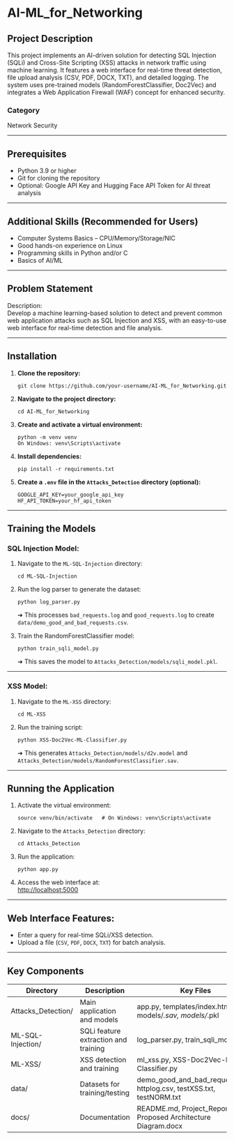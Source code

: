 # AI-ML_for_Networking

## Project Description
This project implements an AI-driven solution for detecting SQL Injection (SQLi) and Cross-Site Scripting (XSS) attacks in network traffic using machine learning. It features a web interface for real-time threat detection, file upload analysis (CSV, PDF, DOCX, TXT), and detailed logging. The system uses pre-trained models (RandomForestClassifier, Doc2Vec) and integrates a Web Application Firewall (WAF) concept for enhanced security.

### Category
Network Security

---

## Prerequisites

- Python 3.9 or higher  
- Git for cloning the repository  
- Optional: Google API Key and Hugging Face API Token for AI threat analysis  

---

## Additional Skills (Recommended for Users)

- Computer Systems Basics – CPU/Memory/Storage/NIC  
- Good hands-on experience on Linux  
- Programming skills in Python and/or C  
- Basics of AI/ML  

---

## Problem Statement

Description:  
Develop a machine learning-based solution to detect and prevent common web application attacks such as SQL Injection and XSS, with an easy-to-use web interface for real-time detection and file analysis.

---

## Installation

1. **Clone the repository:**  
   ```
   git clone https://github.com/your-username/AI-ML_for_Networking.git
   ```

2. **Navigate to the project directory:**  
   ```
   cd AI-ML_for_Networking
   ```

3. **Create and activate a virtual environment:**  
   ```
   python -m venv venv
   On Windows: venv\Scripts\activate
   ```

4. **Install dependencies:**  
   ```
   pip install -r requirements.txt
   ```

5. **Create a `.env` file in the `Attacks_Detection` directory (optional):**  
   ```
   GOOGLE_API_KEY=your_google_api_key
   HF_API_TOKEN=your_hf_api_token
   ```

---

## Training the Models

### SQL Injection Model:

1. Navigate to the `ML-SQL-Injection` directory:
   ```
   cd ML-SQL-Injection
   ```

2. Run the log parser to generate the dataset:
   ```
   python log_parser.py
   ```
   ➔ This processes `bad_requests.log` and `good_requests.log` to create `data/demo_good_and_bad_requests.csv`.

3. Train the RandomForestClassifier model:
   ```
   python train_sqli_model.py
   ```
   ➔ This saves the model to `Attacks_Detection/models/sqli_model.pkl`.

---

### XSS Model:

1. Navigate to the `ML-XSS` directory:
   ```
   cd ML-XSS
   ```

2. Run the training script:
   ```
   python XSS-Doc2Vec-ML-Classifier.py
   ```
   ➔ This generates `Attacks_Detection/models/d2v.model` and `Attacks_Detection/models/RandomForestClassifier.sav`.

---

## Running the Application

1. Activate the virtual environment:
   ```
   source venv/bin/activate   # On Windows: venv\Scripts\activate
   ```

2. Navigate to the `Attacks_Detection` directory:
   ```
   cd Attacks_Detection
   ```

3. Run the application:
   ```
   python app.py
   ```

4. Access the web interface at:  
   [http://localhost:5000](http://localhost:5000)

---

## Web Interface Features:

- Enter a query for real-time SQLi/XSS detection.
- Upload a file (`CSV`, `PDF`, `DOCX`, `TXT`) for batch analysis.

---

## Key Components

| Directory           | Description                        | Key Files                                           |
|---------------------|------------------------------------|-----------------------------------------------------|
| Attacks_Detection/   | Main application and models        | app.py, templates/index.html, models/*.sav, models/*.pkl |
| ML-SQL-Injection/    | SQLi feature extraction and training | log_parser.py, train_sqli_model.py                  |
| ML-XSS/              | XSS detection and training         | ml_xss.py, XSS-Doc2Vec-ML-Classifier.py             |
| data/                | Datasets for training/testing      | demo_good_and_bad_requests.csv, httplog.csv, testXSS.txt, testNORM.txt |
| docs/                | Documentation                     | README.md, Project_Report.tex, Proposed Architecture Diagram.docx |
